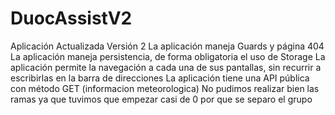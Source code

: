 # DuocAssistV2
Aplicación Actualizada Versión 2
La aplicación maneja Guards y página 404
La aplicación maneja persistencia, de forma obligatoria el uso de Storage
La aplicación permite la navegación a cada una de sus pantallas, sin recurrir a escribirlas en la barra de direcciones
La aplicación tiene una API pública con método GET (informacion meteorologica)
No pudimos realizar bien las ramas ya que tuvimos que empezar casi de 0 por que se separo el grupo
